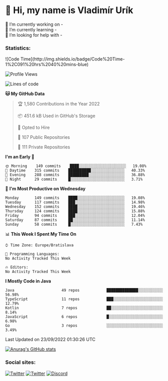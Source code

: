 <h1> 👋 Hi, my name is Vladimír Urík</h1>
<p>
 🔭 I’m currently working on -<br>
 🌱 I’m currently learning -<br>
 🤔 I’m looking for help with -<br>
</p>
<h3>Statistics:</h3>
<!--START_SECTION:waka-->
![Code Time](http://img.shields.io/badge/Code%20Time-1%2C091%20hrs%2040%20mins-blue)

![Profile Views](http://img.shields.io/badge/Profile%20Views-2-blue)

![Lines of code](https://img.shields.io/badge/From%20Hello%20World%20I%27ve%20Written-1%20Million%20lines%20of%20code-blue)

**🐱 My GitHub Data** 

> 🏆 1,580 Contributions in the Year 2022
 > 
> 📦 451.6 kB Used in GitHub's Storage 
 > 
> 💼 Opted to Hire
 > 
> 📜 107 Public Repositories 
 > 
> 🔑 111 Private Repositories  
 > 
**I'm an Early 🐤** 

```text
🌞 Morning    149 commits    ████░░░░░░░░░░░░░░░░░░░░░   19.08% 
🌆 Daytime    315 commits    ██████████░░░░░░░░░░░░░░░   40.33% 
🌃 Evening    288 commits    █████████░░░░░░░░░░░░░░░░   36.88% 
🌙 Night      29 commits     █░░░░░░░░░░░░░░░░░░░░░░░░   3.71%

```
📅 **I'm Most Productive on Wednesday** 

```text
Monday       149 commits    ████░░░░░░░░░░░░░░░░░░░░░   19.08% 
Tuesday      117 commits    ███░░░░░░░░░░░░░░░░░░░░░░   14.98% 
Wednesday    152 commits    ████░░░░░░░░░░░░░░░░░░░░░   19.46% 
Thursday     124 commits    ████░░░░░░░░░░░░░░░░░░░░░   15.88% 
Friday       94 commits     ███░░░░░░░░░░░░░░░░░░░░░░   12.04% 
Saturday     87 commits     ██░░░░░░░░░░░░░░░░░░░░░░░   11.14% 
Sunday       58 commits     █░░░░░░░░░░░░░░░░░░░░░░░░   7.43%

```


📊 **This Week I Spent My Time On** 

```text
⌚︎ Time Zone: Europe/Bratislava

💬 Programming Languages: 
No Activity Tracked This Week

🔥 Editors: 
No Activity Tracked This Week

```

**I Mostly Code in Java** 

```text
Java                     49 repos            ██████████████░░░░░░░░░░░   56.98% 
TypeScript               11 repos            ███░░░░░░░░░░░░░░░░░░░░░░   12.79% 
Kotlin                   7 repos             ██░░░░░░░░░░░░░░░░░░░░░░░   8.14% 
JavaScript               6 repos             █░░░░░░░░░░░░░░░░░░░░░░░░   6.98% 
Go                       3 repos             ░░░░░░░░░░░░░░░░░░░░░░░░░   3.49%

```



 Last Updated on 23/09/2022 01:30:26 UTC
<!--END_SECTION:waka-->

[![Anurag's GitHub stats](https://github-readme-stats.vercel.app/api?username=vladimir-urik)](https://github.com/anuraghazra/github-readme-stats)

<h3>Social sites:</h3>
<p><a href="https://twitter.com/GGGEDR" target="_blank"><img alt="Twitter" src="https://img.shields.io/badge/twitter-%231DA1F2.svg?&style=for-the-badge&logo=twitter&logoColor=white" /></a> <a href="https://www.reddit.com/user/GGGEDR" target="_blank"><img alt="Twitter" src="https://img.shields.io/badge/reddit-%23FE6262.svg?&style=for-the-badge&logo=reddit&logoColor=white" /></a> <a href="https://discord.com/users/535708984959827978" target="_blank"><img alt="Discord" src="https://img.shields.io/badge/discord-%235865f2.svg?&style=for-the-badge&logo=discord&logoColor=white" />
</p>
